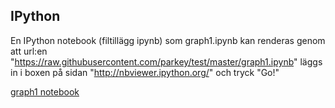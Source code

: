 IPython
-------

En IPython notebook (filtillägg ipynb) som graph1.ipynb kan renderas genom att url:en "https://raw.githubusercontent.com/parkey/test/master/graph1.ipynb" läggs in i boxen på sidan "http://nbviewer.ipython.org/" och tryck "Go!"

[graph1 notebook](http://nbviewer.ipython.org/parkey/test/blob/master/graph1.ipynb)
